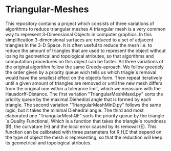 # Triangular-Meshes
This repository contains a project which consists of three variations of algorithms to reduce triangular meshes
A triangular mesh is a very common way to represent 3-Dimensional Objects in computer graphics. In this simplification 3-dimensional surfaces are reduced to a set of adjacent triangles in the 3-D Space.
It is often useful to reduce the mesh i.e. to reduce the amount of triangles that are used to represent the object without losing its geometrical and topological atributes, so that algorithms and computation procedures on this object can be faster.
All three variations of the original algorithm follow the same Greedy-aproach. We follow greedely the order given by a priority queue wich tells us which triagle´s removal would have the smallest effect on the objects form. Then repeat iteratively until a given amount of triangles are removed or until the new mesh differs from the original one within a tolerance limit, which we meassure with the Hausdorff-Distance.
The first variation "TriangularMeshMaxd.py" sorts the priority queue by the maximal Diehedral angle that is formed by each triangle.
The second variation "TriangularMeshMinD.py" follows the same logic, but it takes the minimal Diehedral angle.
The third and most elaborated one "TriangularMeshQF" sorts the priority queue by the triangle´s Quality Functional, Which is a function that takes the triangle´s roundness (R), the curvature (H) and the local error caused by its removal (E). This function can be calibrated with three parameters fot R,H,E that depend on the type of object the mesh is representing, so that the reduction will keep its geometrical and topological atributes. 
